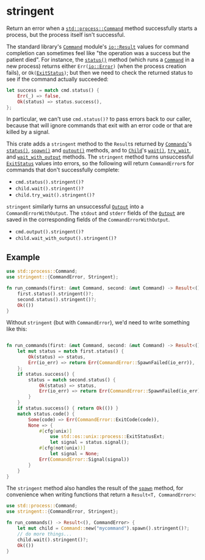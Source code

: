 # stringent

Return an error when a [`std::process::Command`][Command] method
successfully starts a process, but the process itself isn't successful.

[Command]: https://doc.rust-lang.org/std/process/struct.Command.html
[status]: https://doc.rust-lang.org/std/process/struct.Command.html#method.status
[spawn]: https://doc.rust-lang.org/std/process/struct.Command.html#method.spawn
[output]: https://doc.rust-lang.org/std/process/struct.Command.html#method.output
[Child]: https://doc.rust-lang.org/std/process/struct.Child.html
[wait]: https://doc.rust-lang.org/std/process/struct.Child.html#method.wait
[try_wait]: https://doc.rust-lang.org/std/process/struct.Child.html#method.try_wait
[wait_with_output]: https://doc.rust-lang.org/std/process/struct.Child.html#method.wait_with_output
[ioError]: https://doc.rust-lang.org/std/io/type.Error.html
[ioResult]: https://doc.rust-lang.org/std/io/type.Result.html
[ExitStatus]: https://doc.rust-lang.org/std/process/struct.ExitStatus.html
[Output]: https://doc.rust-lang.org/std/process/struct.Output.html

The standard library's [`Command`][Command] module's [`io::Result`][ioResult]
values for command completion can sometimes feel like "the operation was a
success but the patient died". For instance, the [`status()`][status]
method (which runs a [`Command`][Command] in a new process) returns either
`Err(`[`io::Error`][ioError]`)` (when the process creation fails), or
`Ok(`[`ExitStatus`][ExitStatus]`)`; but then we need to check the returned
status to see if the command actually succeeded:

```rust
let success = match cmd.status() {
    Err(_) => false,
    Ok(status) => status.success(),
};
```
In particular, we can't use `cmd.status()?` to pass errors back to our
caller, because that will ignore commands that exit with an error code or
that are killed by a signal.

This crate adds a `stringent` method to the `Result`s returned by
[`Commands`][Command]'s [`status()`][status], [`spawn()`][spawn] and [`output()`][output]
methods, and to [`Child`][Child]'s [`wait()`][wait], [`try_wait`][try_wait], and
[`wait_with_output`][wait_with_output] methods. The `stringent` method turns
unsuccessful [`ExitStatus`][ExitStatus] values into errors, so the following will return
`CommandError`s for commands that don't successfully complete:
* `cmd.status().stringent()?`
* `child.wait().stringent()?`
* `child.try_wait().stringent()?`

`stringent` similarly turns an unsuccessful [`Output`][Output] into a
`CommandErrorWithOutput`.  The `stdout` and `stderr` fields of the
[`Output`][Output] are saved in the corresponding fields of the
`CommandErrorWithOutput`.
* `cmd.output().stringent()?`
* `child.wait_with_output().stringent()?`

## Example

```rust
use std::process::Command;
use stringent::{CommandError, Stringent};

fn run_commands(first: &mut Command, second: &mut Command) -> Result<(), CommandError> {
    first.status().stringent()?;
    second.status().stringent()?;
    Ok(())
}
```

Without `stringent` (but with `CommandError`), we'd need to write something like this:

```rust

fn run_commands(first: &mut Command, second: &mut Command) -> Result<(), CommandError> {
    let mut status = match first.status() {
        Ok(status) => status,
        Err(io_err) => return Err(CommandError::SpawnFailed(io_err)),
    };
    if status.success() {
        status = match second.status() {
            Ok(status) => status,
            Err(io_err) => return Err(CommandError::SpawnFailed(io_err)),
        }
    }
    if status.success() { return Ok(()) }
    match status.code() {
        Some(code) => Err(CommandError::ExitCode(code)),
        None => {
            #[cfg(unix)]
                use std::os::unix::process::ExitStatusExt;
                let signal = status.signal();
            #[cfg(not(unix))]
                let signal = None;
            Err(CommandError::Signal(signal))
        }
    }
}
```
The `stringent` method also handles the result of the [`spawn`][spawn] method,
for convenience when writing functions that return a `Result<T, CommandError>`:

```rust
use std::process::Command;
use stringent::{CommandError, Stringent};

fn run_commands() -> Result<(), CommandError> {
    let mut child = Command::new("mycommand").spawn().stringent()?;
    // do more things...
    child.wait().stringent()?;
    Ok(())
}
```
